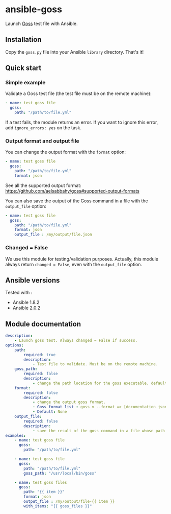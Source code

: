 
# ansible-goss

Launch [Goss](https://github.com/aelsabbahy/goss) test file with Ansible.

## Installation

Copy the `goss.py` file into your Ansible `library` directory. That's it!

## Quick start

### Simple example

Validate a Goss test file (the test file must be on the remote machine):

```yaml
- name: test goss file
  goss:
    path: "/path/to/file.yml"
```

If a test fails, the module returns an error.
If you want to ignore this error, add `ignore_errors: yes` on the task.

### Output format and output file

You can change the output format with the `format` option:

```yaml
- name: test goss file
  goss:
    path: "/path/to/file.yml"
    format: json
```

See all the supported output format: https://github.com/aelsabbahy/goss#supported-output-formats

You can also save the output of the Goss command in a file with the `output_file` option:

```yaml
- name: test goss file
  goss:
    path: "/path/to/file.yml"
    format: json
    output_file : /my/output/file.json
```

### Changed = False

We use this module for testing/validation purposes.
Actually, this module always return `changed = False`, even with the `output_file` option.

## Ansible versions

Tested with :

- Ansible 1.8.2
- Ansible 2.0.2

## Module documentation

```yaml
description:
    - Launch goss test. Always changed = False if success.
options:
    path:
        required: true
        description:
            - Test file to validate. Must be on the remote machine.
    goss_path:
        required: false
        description:
            - change the path location for the goss executable. default is "goss" (no absolute path)
    format:
        required: false
        description:
            - change the output goss format.
            - Goss format list : goss v --format => [documentation json junit nagios rspecish tap].
            - Default: None
    output_file:
        required: false
        description:
            - save the result of the goss command in a file whose path is output_file
examples:
    - name: test goss file
      goss:
        path: "/path/to/file.yml"

    - name: test goss file
      goss:
        path: "/path/to/file.yml"
        goss_path: "/usr/local/bin/goss"

    - name: test goss files
      goss:
        path: "{{ item }}"
        format: json
        output_file : /my/output/file-{{ item }}
        with_items: "{{ goss_files }}"
```
